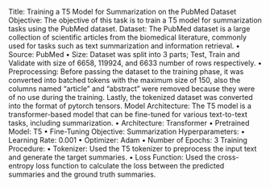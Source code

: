 Title: Training a T5 Model for Summarization on the PubMed Dataset
Objective:
The objective of this task is to train a T5 model for summarization tasks using the PubMed dataset.
Dataset:
The PubMed dataset is a large collection of scientific articles from the biomedical literature, commonly used for tasks such as text summarization and information retrieval.
•	Source: PubMed
•	Size: Dataset was split into 3 parts; Test, Train and Validate with size of 6658, 119924, and 6633 number of rows respectively.
•	Preprocessing: Before passing the dataset to the training phase, it was converted into batched tokens with the maximum size of 150, also the columns named “article” and “abstract” were removed because they were of no use during the training. Lastly, the tokenized dataset was converted into the format of pytorch tensors.
Model Architecture:
The T5 model is a transformer-based model that can be fine-tuned for various text-to-text tasks, including summarization.
•	Architecture: Transformer
•	Pretrained Model: T5
•	Fine-Tuning Objective: Summarization
Hyperparameters:
•	Learning Rate: 0.001
•	Optimizer: Adam
•	Number of Epochs: 3
Training Procedure:
•	Tokenizer: Used the T5 tokenizer to preprocess the input text and generate the target summaries.
•	Loss Function: Used the cross-entropy loss function to calculate the loss between the predicted summaries and the ground truth summaries.
